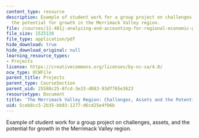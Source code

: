```yaml
---
content_type: resource
description: Example of student work for a group project on challenges, assets, and
  the potential for growth in the Merrimack Valley region.
file: /courses/11-481j-analyzing-and-accounting-for-regional-economic-growth-spring-2009/5ceb8cc52b35bb931277d6cd25e4f06b_MIT11_481Js09_proj02_project_paper.pdf
file_size: 1525138
file_type: application/pdf
hide_download: true
hide_download_original: null
learning_resource_types:
- Projects
license: https://creativecommons.org/licenses/by-nc-sa/4.0/
ocw_type: OCWFile
parent_title: Projects
parent_type: CourseSection
parent_uid: 25588c25-8fcd-3e33-d083-93df765e3623
resourcetype: Document
title: 'The Merrimack Valley Region: Challenges, Assets and the Potential for Growth'
uid: 5ceb8cc5-2b35-bb93-1277-d6cd25e4f06b
---
```

Example of student work for a group project on challenges, assets, and the potential for growth in the Merrimack Valley region.